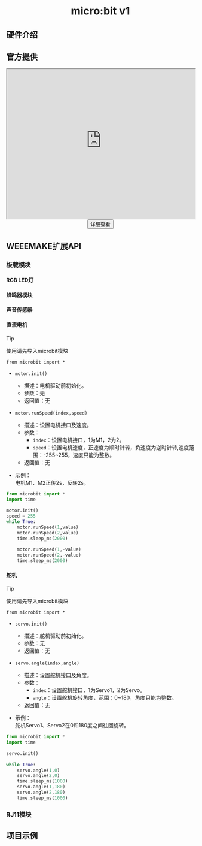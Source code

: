 <div align="center">
<h1>micro:bit v1</h1>
</div>

## **硬件介绍**

## **官方提供**




<div align = "center">
<iframe src="https://microbit-micropython.readthedocs.io/en/v2-docs/" width="100%" height="400pt" frameborder="1"  scrolling="auto">   
</iframe>
<a href="https://microbit-micropython.readthedocs.io/en/v2-docs/" target="_blank"><button class="button button1">详细查看  <i class='fas fa-search'></i></button></a>
</div>

## **WEEEMAKE扩展API**

### **板载模块**

#### **RGB LED灯**

#### **蜂鸣器模块**

####  **声音传感器**

#### **直流电机**

> [!TIP]
> 使用请先导入microbit模块
> 
> `from microbit import *`

- `motor.init()`
  - 描述：电机驱动前初始化。
  - 参数：无
  - 返回值：无
  
- `motor.runSpeed(index,speed)`
  - 描述：设置电机接口及速度。
  - 参数：
    - `index`：设置电机接口，1为M1，2为2。
    - `speed`：设置电机速度，正速度为顺时针转，负速度为逆时针转,速度范围：-255~255，速度只能为整数。
  - 返回值：无

- 示例：<br>
电机M1、M2正传2s，反转2s。
```python
from microbit import *
import time
 
motor.init()
speed = 255
while True: 
    motor.runSpeed(1,value)
    motor.runSpeed(2,value)
    time.sleep_ms(2000)
    
    motor.runSpeed(1,-value)
    motor.runSpeed(2,-value)
    time.sleep_ms(2000)
```

#### **舵机**

> [!TIP]
> 使用请先导入microbit模块
>
> `from microbit import *`

- `servo.init()`
    - 描述：舵机驱动前初始化。
    - 参数：无
    - 返回值：无

- `servo.angle(index,angle)`
    - 描述：设置舵机接口及角度。
    - 参数：
        - `index`：设置舵机接口，1为Servo1，2为Servo。
        - `angle`：设置舵机旋转角度，范围：0~180，角度只能为整数。
    - 返回值：无

- 示例：<br>
舵机Servo1、Servo2在0和180度之间往回旋转。
```python
from microbit import *
import time
 
servo.init()
 
while True: 
    servo.angle(1,0)
    servo.angle(2,0)
    time.sleep_ms(1000)
    servo.angle(1,180)
    servo.angle(2,180)
    time.sleep_ms(1000)
```


### **RJ11模块**

## **项目示例**

